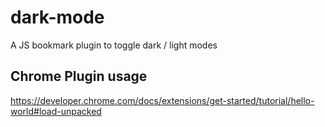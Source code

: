# dark-mode
A JS bookmark plugin to toggle dark / light modes

## Chrome Plugin usage
https://developer.chrome.com/docs/extensions/get-started/tutorial/hello-world#load-unpacked
